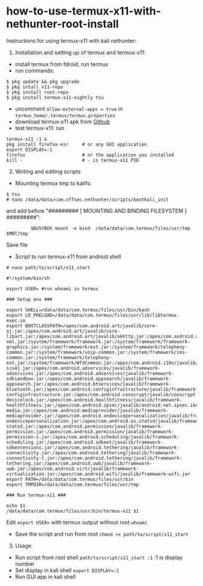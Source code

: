 # how-to-use-termux-x11-with-nethunter-root-install

Instructions for using termux-x11 with kali nethunter:
1) Installation and setting up of termux and termux-x11:

  * install termux from fdroid, run termux
  * run commands:
  ```
$ pkg update && pkg upgrade
$ pkg intall x11-repo
$ pkg install root-repo
$ pkg install termux-x11-nightly tsu
  ```
  * uncomment `allow-external-apps = true` in `termux_home/.termux/termux.properties`
  * download termux-x11 apk from [Github](https://github.com/termux/termux-x11/releases/tag/nightly)
  * test termux-x11: run
   ```
termux-x11 :1 &
pkg install firefox-esr     # or any GUI application
export DISPLAY=:1
firefox                     # or the application you installed
kill -                      # - is termux-x11 PID
   ```
2) Writing and editing scripts
  
  * Mounting termux tmp to kalifs:
  ```
$ tsu
# nano /data/data/com.offsec.nethunter/scripts/bootkali_init
  ```
  and add before "######### [ MOUNTING AND BINDING FILESYSTEM ] #########":
  
`         $BUSYBOX mount -o bind  /data/data/com.termux/files/usr/tmp $MNT/tmp`

  Save file

  * Script to run termux-x11 from android shell

 `# nano path/to/script/x11_start`
  ```
#!/system/bin/sh

export USER= #run whoami in termux

### Setup env ###

export SHELL=/data/data/com.termux/files/usr/bin/bash
export LD_PRELOAD=/data/data/com.termux/files/usr/lib/libtermux-exec.so
export BOOTCLASSPATH=/apex/com.android.art/javalib/core-oj.jar:/apex/com.android.art/javalib/core-libart.jar:/apex/com.android.art/javalib/okhttp.jar:/apex/com.android.art/javalib/bouncycastle.jar:/apex/com.android.art/javalib/apache-xml.jar:/system/framework/framework.jar:/system/framework/framework-graphics.jar:/system/framework/ext.jar:/system/framework/telephony-common.jar:/system/framework/voip-common.jar:/system/framework/ims-common.jar:/system/framework/telephony-ext.jar:/system/framework/WfdCommon.jar:/apex/com.android.i18n/javalib/core-icu4j.jar:/apex/com.android.adservices/javalib/framework-adservices.jar:/apex/com.android.adservices/javalib/framework-sdksandbox.jar:/apex/com.android.appsearch/javalib/framework-appsearch.jar:/apex/com.android.btservices/javalib/framework-bluetooth.jar:/apex/com.android.configinfrastructure/javalib/framework-configinfrastructure.jar:/apex/com.android.conscrypt/javalib/conscrypt.jar:/apex/com.android.devicelock/javalib/framework-devicelock.jar:/apex/com.android.healthfitness/javalib/framework-healthfitness.jar:/apex/com.android.ipsec/javalib/android.net.ipsec.ike.jar:/apex/com.android.media/javalib/updatable-media.jar:/apex/com.android.mediaprovider/javalib/framework-mediaprovider.jar:/apex/com.android.ondevicepersonalization/javalib/framework-ondevicepersonalization.jar:/apex/com.android.os.statsd/javalib/framework-statsd.jar:/apex/com.android.permission/javalib/framework-permission.jar:/apex/com.android.permission/javalib/framework-permission-s.jar:/apex/com.android.scheduling/javalib/framework-scheduling.jar:/apex/com.android.sdkext/javalib/framework-sdkextensions.jar:/apex/com.android.tethering/javalib/framework-connectivity.jar:/apex/com.android.tethering/javalib/framework-connectivity-t.jar:/apex/com.android.tethering/javalib/framework-tethering.jar:/apex/com.android.uwb/javalib/framework-uwb.jar:/apex/com.android.virt/javalib/framework-virtualization.jar:/apex/com.android.wifi/javalib/framework-wifi.jar
export PATH=/data/data/com.termux/files/usr/bin
export TMPDIR=/data/data/com.termux/files/usr/tmp

### Run termux-x11 ###

echo $1
/data/data/com.termux/files/usr/bin/termux-x11 $1
 ```
 Edit `export USER=` with termux output without root `whoami`

  * Save the script and run from root `chmod +x path/to/script/x11_start`

3) Usage
  * Run script from root shell `path/to/script/x11_start :1` :1 is display number
  * Set display in kali shell `export DISPLAY=:1`
  * Run GUI app in kali shell
  
